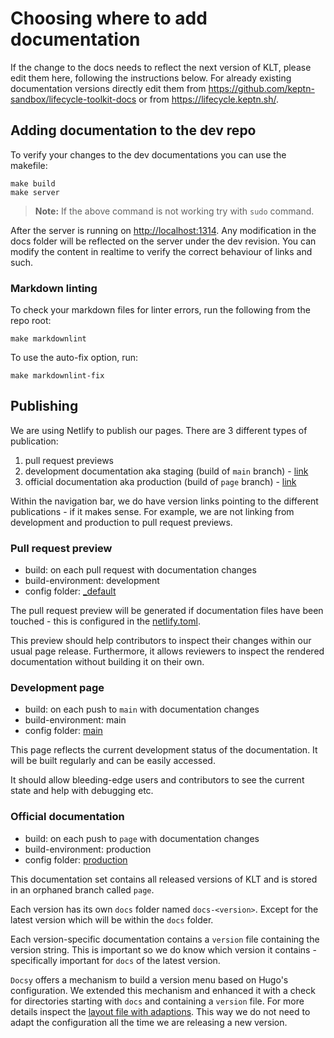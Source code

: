 # Choosing where to add documentation

If the change to the docs needs to reflect the next version of KLT, please edit them here, following the instructions
below.
For already existing documentation versions directly edit them
from <https://github.com/keptn-sandbox/lifecycle-toolkit-docs> or from <https://lifecycle.keptn.sh/>.

## Adding documentation to the dev repo

To verify your changes to the dev documentations you can use the makefile:

```shell
make build
make server
```

> **Note:**
If the above command is not working try with `sudo` command.

After the server is running on <http://localhost:1314>.
Any modification in the docs folder will be reflected on the server under the dev revision.
You can modify the content in realtime to verify the correct behaviour of links and such.

### Markdown linting

To check your markdown files for linter errors, run the following from the repo root:

```shell
make markdownlint
```

To use the auto-fix option, run:

```shell
make markdownlint-fix
```

## Publishing

We are using Netlify to publish our pages.
There are 3 different types of publication:

1. pull request previews
2. development documentation aka staging (build of `main` branch) - [link](https://main.lifecycle.keptn.sh)
3. official documentation aka production (build of `page` branch) - [link](https://lifecycle.keptn.sh)

Within the navigation bar, we do have version links pointing to the different publications - if it makes sense.
For example, we are not linking from development and production to pull request previews.

### Pull request preview

- build: on each pull request with documentation changes
- build-environment: development
- config folder: [_default](./config/_default/)

The pull request preview will be generated if documentation files have been touched - this is configured in the [netlify.toml](../netlify.toml).

This preview should help contributors to inspect their changes within our usual page release.
Furthermore, it allows reviewers to inspect the rendered documentation without building it on their own.

### Development page

- build: on each push to `main` with documentation changes
- build-environment: main
- config folder: [main](./config/staging/)

This page reflects the current development status of the documentation.
It will be built regularly and can be easily accessed.

It should allow bleeding-edge users and contributors to see the current state and help with debugging etc.

### Official documentation

- build: on each push to `page` with documentation changes
- build-environment: production
- config folder: [production](./config/production/)

This documentation set contains all released versions of KLT and is stored in an orphaned branch called `page`.

Each version has its own `docs` folder named `docs-<version>`.
Except for the latest version which will be within the `docs` folder.

Each version-specific documentation contains a `version` file containing the version string.
This is important so we do know which version it contains - specifically important for `docs` of the latest version.

`Docsy` offers a mechanism to build a version menu based on Hugo's configuration.
We extended this mechanism and enhanced it with a check for directories starting with `docs` and containing a `version` file.
For more details inspect the [layout file with adaptions](layouts/partials/navbar-version-selector.html).
This way we do not need to adapt the configuration all the time we are releasing a new version.

